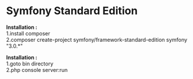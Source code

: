 Symfony Standard Edition
========================

<b>Installation : </b> <br>
1.install composer <br>
2.composer create-project symfony/framework-standard-edition symfony "3.0.*" <br>

<b>Installation : </b> <br>
1.goto bin directory <br>
2.php console server:run